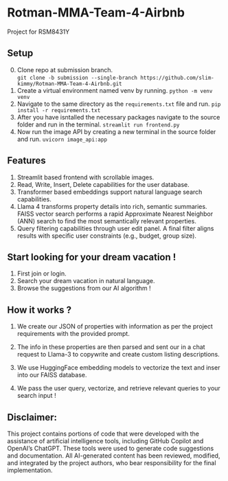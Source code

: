 # Rotman-MMA-Team-4-Airbnb
Project for RSM8431Y
## Setup 
0. Clone repo at submission branch.    
    ```git clone -b submission --single-branch https://github.com/slim-kimmy/Rotman-MMA-Team-4-Airbnb.git```
1. Create a virtual environment named venv by running.
    ```python -m venv venv```
2. Navigate to the same directory as the ```requirements.txt``` file and run.
    ```pip install -r requirements.txt```
3. After you have isntalled the necessary packages navigate to the source folder and run in the terminal.
    ```streamlit run frontend.py```
4. Now run the image API by creating a new terminal in the source folder and run.
    ```uvicorn image_api:app```

## Features
1. Streamlit based frontend with scrollable images.
2. Read, Write, Insert, Delete capabilities for the user database.
3. Transformer based embeddings support natural language search capabilities.
4. Llama 4 transforms property details into rich, semantic summaries. FAISS vector search performs a rapid Approximate Nearest Neighbor (ANN) search to find the most semantically relevant properties.
5. Query filtering capabilities through user edit panel. A final filter aligns results with specific user constraints (e.g., budget, group size).

## Start looking for your dream vacation !
1. First join or login.
2. Search your dream vacation in natural language.
3. Browse the suggestions from our AI algorithm !

## How it works ?
1. We create our JSON of properties with information as per the project requirements with the provided prompt.
2. The info in these properties are then parsed and sent our in a chat request to Llama-3 to copywrite and create custom listing descriptions.
3. We use HuggingFace embedding models to vectorize the text and inser into our FAISS database.
   
5. We pass the user query, vectorize, and retrieve relevant queries to your search input !
   

## Disclaimer:
This project contains portions of code that were developed with the assistance of artificial intelligence tools, including GitHub Copilot and OpenAI’s ChatGPT. These tools were used to generate code suggestions and documentation. All AI-generated content has been reviewed, modified, and integrated by the project authors, who bear responsibility for the final implementation.
